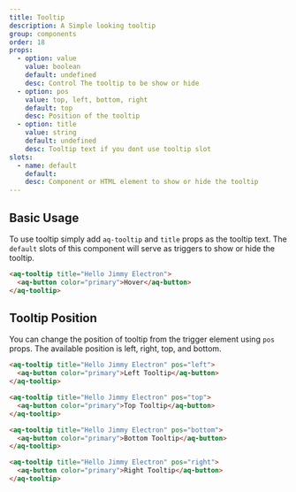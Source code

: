 ```yaml
---
title: Tooltip
description: A Simple looking tooltip
group: components
order: 18
props:
  - option: value
    value: boolean
    default: undefined
    desc: Control The tooltip to be show or hide
  - option: pos
    value: top, left, bottom, right
    default: top
    desc: Position of the tooltip
  - option: title
    value: string
    default: undefined
    desc: Tooltip text if you dont use tooltip slot
slots:
  - name: default
    default:
    desc: Component or HTML element to show or hide the tooltip
---
```


## Basic Usage

To use tooltip simply add `aq-tooltip` and `title` props as the tooltip text.
The `default` slots of this component will serve as triggers to show or hide the tooltip.

<example-tooltip></example-tooltip>

```html
<aq-tooltip title="Hello Jimmy Electron">
  <aq-button color="primary">Hover</aq-button>
</aq-tooltip>
```

## Tooltip Position

You can change the position of tooltip from the trigger element using `pos` props.
The available position is left, right, top, and bottom.

<div class="grid grid-cols-4 gap-2">
  <example-tooltip section="position" position="left"></example-tooltip>
  <example-tooltip section="position" position="top"></example-tooltip>
  <example-tooltip section="position" position="bottom"></example-tooltip>
  <example-tooltip section="position" position="right"></example-tooltip>
</div>

```html
<aq-tooltip title="Hello Jimmy Electron" pos="left">
  <aq-button color="primary">Left Tooltip</aq-button>
</aq-tooltip>

<aq-tooltip title="Hello Jimmy Electron" pos="top">
  <aq-button color="primary">Top Tooltip</aq-button>
</aq-tooltip>

<aq-tooltip title="Hello Jimmy Electron" pos="bottom">
  <aq-button color="primary">Bottom Tooltip</aq-button>
</aq-tooltip>

<aq-tooltip title="Hello Jimmy Electron" pos="right">
  <aq-button color="primary">Right Tooltip</aq-button>
</aq-tooltip>
```